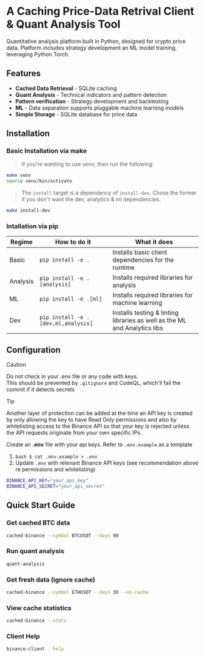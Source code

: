 # A Caching Price-Data Retrival Client & Quant Analysis Tool

Quantitative analysis platform built in Python, designed for crypto price data. Platform includes strategy development an ML model training, leveraging Python Torch.

## Features

- **Cached Data Retrieval** - SQLite caching 
- **Quant Analysis** - Technical indicators and pattern detection
- **Pattern verification** - Strategy development and backtesting
- **ML** - Data separation supports pluggable machine learning models
- **Simple Storage** - SQLite database for price data

## Installation

### Basic Installation via make

> If you're wanting to use venv, then run the following:

```bash
make venv
source venv/bin/activate
```

> The `install` target is a dependency of `install-dev`. Chose the former if you don't want the dev, analytics & ml dependencies.

```bash
make install-dev
```

### Intallation via pip

|Regime|How to do it|What it does|
|---|---|---|
|Basic|`pip install -e .`|Installs basic client dependencies for the runtime|
|Analysis|`pip install -e .[analysis]`|Installs required libraries for analysis|
|ML|`pip install -e .[ml]`|Installs required libraries for machine learning|
|Dev|`pip install -e .[dev,ml,analysis]`|Installs testing & linting libraries as well as the ML and Analytics libs|

## Configuration

> [!CAUTION]
> Do not check in your .env file or any code with keys.<br/>
> This should be prevented by `.gitignore` and CodeQL, which'll fail the commit if it detects secrets

>[!TIP]
> Another layer of protection can be added at the time an API key is created by only allowing the key to
> have Read Only permissions and also by whitelisting access to the Binance API so that your key is rejected
> unless the API requests originate from your own specific IPs.

Create an **.env** file with your api keys. Refer to `.env.example` as a template

1. `bash $ cat .env.example > .env`
2. Update `.env` with relevant Binance API keys (see recommendation above re permissions and whitelisting)

```bash
BINANCE_API_KEY="your_api_key"
BINANCE_API_SECRET="your_api_secret"
```

## Quick Start Guide

### Get cached BTC data
```bash 
cached-binance --symbol BTCUSDT --days 90
```

### Run quant analysis
```bash 
quant-analysis
```

### Get fresh data (ignore cache)
```bash 
cached-binance --symbol ETHUSDT --days 30 --no-cache
```

### View cache statistics
```bash 
cached-binance --stats
```

### Client Help
```bash
binance-client --help
```

